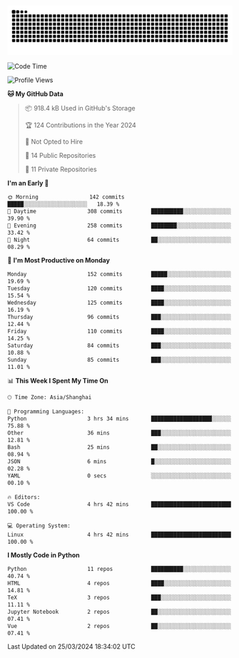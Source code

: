 ![](https://raw.githubusercontent.com/BorisYang326/BorisYang326/output/github-contribution-grid-snake-dark.svg)

<!--START_SECTION:waka-->
![Code Time](http://img.shields.io/badge/Code%20Time-51%20hrs%2032%20mins-blue)

![Profile Views](http://img.shields.io/badge/Profile%20Views-0-blue)

**🐱 My GitHub Data** 

> 📦 918.4 kB Used in GitHub's Storage 
 > 
> 🏆 124 Contributions in the Year 2024
 > 
> 🚫 Not Opted to Hire
 > 
> 📜 14 Public Repositories 
 > 
> 🔑 11 Private Repositories 
 > 
**I'm an Early 🐤** 

```text
🌞 Morning                142 commits         █████░░░░░░░░░░░░░░░░░░░░   18.39 % 
🌆 Daytime                308 commits         ██████████░░░░░░░░░░░░░░░   39.90 % 
🌃 Evening                258 commits         ████████░░░░░░░░░░░░░░░░░   33.42 % 
🌙 Night                  64 commits          ██░░░░░░░░░░░░░░░░░░░░░░░   08.29 % 
```
📅 **I'm Most Productive on Monday** 

```text
Monday                   152 commits         █████░░░░░░░░░░░░░░░░░░░░   19.69 % 
Tuesday                  120 commits         ████░░░░░░░░░░░░░░░░░░░░░   15.54 % 
Wednesday                125 commits         ████░░░░░░░░░░░░░░░░░░░░░   16.19 % 
Thursday                 96 commits          ███░░░░░░░░░░░░░░░░░░░░░░   12.44 % 
Friday                   110 commits         ████░░░░░░░░░░░░░░░░░░░░░   14.25 % 
Saturday                 84 commits          ███░░░░░░░░░░░░░░░░░░░░░░   10.88 % 
Sunday                   85 commits          ███░░░░░░░░░░░░░░░░░░░░░░   11.01 % 
```


📊 **This Week I Spent My Time On** 

```text
🕑︎ Time Zone: Asia/Shanghai

💬 Programming Languages: 
Python                   3 hrs 34 mins       ███████████████████░░░░░░   75.88 % 
Other                    36 mins             ███░░░░░░░░░░░░░░░░░░░░░░   12.81 % 
Bash                     25 mins             ██░░░░░░░░░░░░░░░░░░░░░░░   08.94 % 
JSON                     6 mins              █░░░░░░░░░░░░░░░░░░░░░░░░   02.28 % 
YAML                     0 secs              ░░░░░░░░░░░░░░░░░░░░░░░░░   00.10 % 

🔥 Editors: 
VS Code                  4 hrs 42 mins       █████████████████████████   100.00 % 

💻 Operating System: 
Linux                    4 hrs 42 mins       █████████████████████████   100.00 % 
```

**I Mostly Code in Python** 

```text
Python                   11 repos            ██████████░░░░░░░░░░░░░░░   40.74 % 
HTML                     4 repos             ████░░░░░░░░░░░░░░░░░░░░░   14.81 % 
TeX                      3 repos             ███░░░░░░░░░░░░░░░░░░░░░░   11.11 % 
Jupyter Notebook         2 repos             ██░░░░░░░░░░░░░░░░░░░░░░░   07.41 % 
Vue                      2 repos             ██░░░░░░░░░░░░░░░░░░░░░░░   07.41 % 
```




 Last Updated on 25/03/2024 18:34:02 UTC
<!--END_SECTION:waka-->
